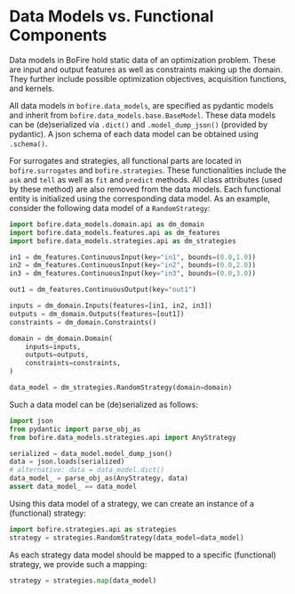 # Data Models vs. Functional Components

Data models in BoFire hold static data of an optimization problem. These are input and output features as well as constraints making up the domain. They further include possible optimization objectives, acquisition functions, and kernels.

All data models in ```bofire.data_models```, are specified as pydantic models and inherit from ```bofire.data_models.base.BaseModel```. These data models can be (de)serialized via ```.dict()``` and ```.model_dump_json()``` (provided by pydantic). A json schema of each data model can be obtained using ```.schema()```.

For surrogates and strategies, all functional parts are located in ```bofire.surrogates``` and ```bofire.strategies```. These functionalities include the ```ask``` and ```tell``` as well as ```fit``` and ```predict``` methods. All class attributes (used by these method) are also removed from the data models. Each functional entity is initialized using the corresponding data model. As an example, consider the following data model of a ```RandomStrategy```:

```python
import bofire.data_models.domain.api as dm_domain
import bofire.data_models.features.api as dm_features
import bofire.data_models.strategies.api as dm_strategies

in1 = dm_features.ContinuousInput(key="in1", bounds=(0.0,1.0))
in2 = dm_features.ContinuousInput(key="in2", bounds=(0.0,2.0))
in3 = dm_features.ContinuousInput(key="in3", bounds=(0.0,3.0))

out1 = dm_features.ContinuousOutput(key="out1")

inputs = dm_domain.Inputs(features=[in1, in2, in3])
outputs = dm_domain.Outputs(features=[out1])
constraints = dm_domain.Constraints()

domain = dm_domain.Domain(
    inputs=inputs,
    outputs=outputs,
    constraints=constraints,
)

data_model = dm_strategies.RandomStrategy(domain=domain)
```

Such a data model can be (de)serialized as follows:

```python
import json
from pydantic import parse_obj_as
from bofire.data_models.strategies.api import AnyStrategy

serialized = data_model.model_dump_json()
data = json.loads(serialized)
# alternative: data = data_model.dict()
data_model_ = parse_obj_as(AnyStrategy, data)
assert data_model_ == data_model
```

Using this data model of a strategy, we can create an instance of a (functional) strategy:

```python
import bofire.strategies.api as strategies
strategy = strategies.RandomStrategy(data_model=data_model)
```

As each strategy data model should be mapped to a specific (functional) strategy, we provide such a mapping:

```python
strategy = strategies.map(data_model)
```
